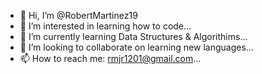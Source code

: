 - 👋 Hi, I’m @RobertMartinez19
- 👀 I’m interested in learning how to code...
- 🌱 I’m currently learning Data Structures & Algorithims...
- 💞️ I’m looking to collaborate on learning new languages...
- 📫 How to reach me: rmjr1201@gmail.com...

<!---
RobertMartinez19/RobertMartinez19 is a ✨ special ✨ repository because its `README.md` (this file) appears on your GitHub profile.
You can click the Preview link to take a look at your changes.
--->
